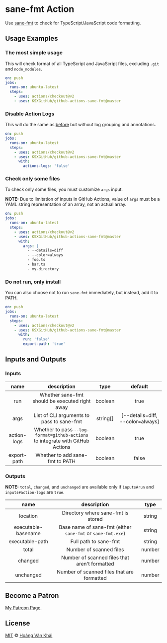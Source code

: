# sane-fmt Action

Use [sane-fmt](https://github.com/KSXGitHub/sane-fmt) to check for TypeScript/JavaScript code formatting.

## Usage Examples

### The most simple usage

This will check format of all TypeScript and JavaScript files, excluding `.git` and `node_modules`.

```yaml
on: push
jobs:
  runs-on: ubuntu-latest
  steps:
    - uses: actions/checkout@v2
    - uses: KSXGitHub/github-actions-sane-fmt@master
```

### Disable Action Logs

This will do the same as [before](#the-most-simple-usage) but without log grouping and annotations.

```yaml
on: push
jobs:
  runs-on: ubuntu-latest
  steps:
    - uses: actions/checkout@v2
    - uses: KSXGitHub/github-actions-sane-fmt@master
      with:
        actions-logs: 'false'
```

### Check only some files

To check only some files, you must customize `args` input.

**NOTE:** Due to limitation of inputs in GitHub Actions, value of `args` must be a YAML string representation of an array, not an actual array.

```yaml
on: push
jobs:
  runs-on: ubuntu-latest
  steps:
    - uses: actions/checkout@v2
    - uses: KSXGitHub/github-actions-sane-fmt@master
      with:
        args: |
          - --details=diff
          - --color=always
          - foo.ts
          - bar.ts
          - my-directory
```

### Do not run, only install

You can also choose not to run `sane-fmt` immediately, but instead, add it to PATH.

```yaml
on: push
jobs:
  runs-on: ubuntu-latest
  steps:
    - uses: actions/checkout@v2
    - uses: KSXGitHub/github-actions-sane-fmt@master
      with:
        run: 'false'
        export-path: 'true'
```

## Inputs and Outputs

### Inputs

|     name    |                                   description                                  |   type   |              default             |
|:-----------:|:------------------------------------------------------------------------------:|:--------:|:--------------------------------:|
| run         | Whether sane-fmt should be executed right away                                 | boolean  | true                             |
| args        | List of CLI arguments to pass to sane-fmt                                      | string[] | [--details=diff, --color=always] |
| action-logs | Whether to pass `--log-format=github-actions` to integrate with GitHub Actions | boolean  | true                             |
| export-path | Whether to add sane-fmt to PATH                                                | boolean  | false                            |

### Outputs

**NOTE:** `total`, `changed`, and `unchanged` are available only if `inputs#run` and `inputs#action-logs` are `true`.

|         name        |                         description                         |  type  |
|:-------------------:|:-----------------------------------------------------------:|:------:|
| location            | Directory where sane-fmt is stored                          | string |
| executable-basename | Base name of sane-fmt (either `sane-fmt` or `sane-fmt.exe`) | string |
| executable-path     | Full path to sane-fmt                                       | string |
| total               | Number of scanned files                                     | number |
| changed             | Number of scanned files that aren't formatted               | number |
| unchanged           | Number of scanned files that are formatted                  | number |

## Become a Patron

[My Patreon Page](https://patreon.com/khai96_).

## License

[MIT](https://git.io/Jf8hr) © [Hoàng Văn Khải](https://github.com/KSXGitHub/)
